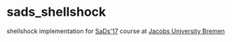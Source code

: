 # sads_shellshock
shellshock implementation for [SaDs'17](https://github.com/florian-rabe/Teaching) course at [Jacobs University Bremen](http://www.jacobs-university.de/)
